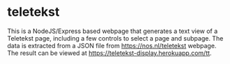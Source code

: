 # teletekst
 
This is a NodeJS/Express based webpage that generates a text view of a Teletekst page, including a few controls to select a page and subpage. The data is extracted from a JSON file from https://nos.nl/teletekst webpage.
The result can be viewed at https://teletekst-display.herokuapp.com/tt.
